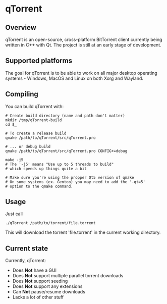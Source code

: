 # qTorrent

## Overview

qTorrent is an open-source, cross-platform BitTorrent client currently being written in C++ with Qt.
The project is still at an early stage of development.

## Supported platforms

The goal for qTorrent is to be able to work on all major desktop operating systems - Windows, MacOS and Linux on both Xorg and Wayland.

## Compiling

You can build qTorrent with:

	# Create build directory (name and path don't matter)
	mkdir /tmp/qTorrent-build
	cd $_

	# To create a release build
	qmake /path/to/qTorrent/src/qTorrent.pro

	# ... or debug build
	qmake /path/to/qTorrent/src/qTorrent.pro CONFIG+=debug

	make -j5
	# The '-j5' means "Use up to 5 threads to build"
	# which speeds up things quite a bit

	# Make sure you're using the propper Qt5 version of qmake
	# On some systems (ex. Gentoo) you may need to add the '-qt=5'
	# option to the qmake command.

## Usage

Just call

	./qTorrent /path/to/torrent/file.torrent
This will download the torrent 'file.torrent' in the current working directory.

## Current state

Currently, qTorrent:
* Does **Not** have a GUI
* Does **Not** support multiple parallel torrent downloads
* Does **Not** support seeding
* Does **Not** support any extensions
* Can **Not** pause/resume downloads
* Lacks a lot of other stuff
